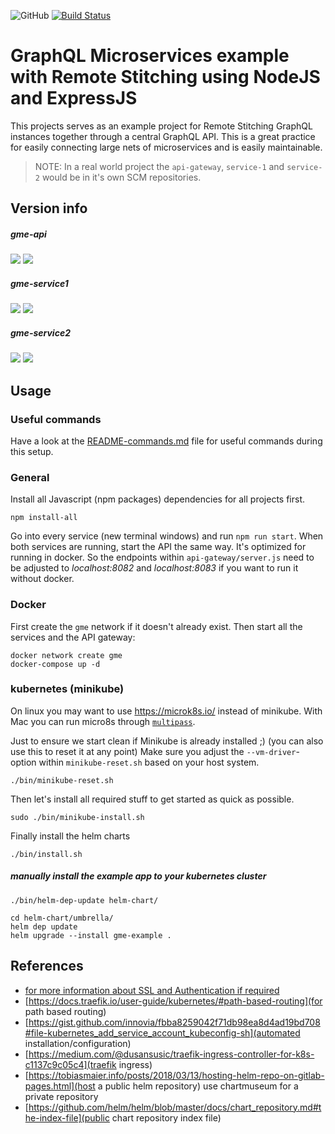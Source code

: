 ![GitHub](https://img.shields.io/github/license/renepardon/graphql-microservices-example.svg)
[![Build Status](https://travis-ci.com/renepardon/graphql-microservices-example.svg?branch=master)](https://travis-ci.com/renepardon/graphql-microservices-example)

# GraphQL Microservices example with Remote Stitching using NodeJS and ExpressJS

This projects serves as an example project for Remote Stitching GraphQL instances together through a central GraphQL 
API. This is a great practice for easily connecting large nets of microservices and is easily maintainable.

> NOTE: In a real world project the `api-gateway`, `service-1` and `service-2` would be in it's own SCM repositories.

## Version info
##### gme-api
[![](https://images.microbadger.com/badges/image/renepardon/gme-api.svg)](https://microbadger.com/images/renepardon/gme-api "Get your own image badge on microbadger.com")
[![](https://images.microbadger.com/badges/version/renepardon/gme-api.svg)](https://microbadger.com/images/renepardon/gme-api "Get your own version badge on microbadger.com")

##### gme-service1
[![](https://images.microbadger.com/badges/image/renepardon/gme-service1.svg)](https://microbadger.com/images/renepardon/gme-service1 "Get your own image badge on microbadger.com")
[![](https://images.microbadger.com/badges/version/renepardon/gme-service1.svg)](https://microbadger.com/images/renepardon/gme-service1 "Get your own version badge on microbadger.com")

##### gme-service2
[![](https://images.microbadger.com/badges/image/renepardon/gme-service2.svg)](https://microbadger.com/images/renepardon/gme-service2 "Get your own image badge on microbadger.com")
[![](https://images.microbadger.com/badges/version/renepardon/gme-service2.svg)](https://microbadger.com/images/renepardon/gme-service2 "Get your own version badge on microbadger.com")


## Usage

### Useful commands

Have a look at the [README-commands.md](README-commands.md) file for useful commands during this setup.

### General

Install all Javascript (npm packages) dependencies for all projects first.

    npm install-all

Go into every service (new terminal windows) and run `npm run start`. When both services are running, start the API the 
same way. It's optimized for running in docker. So the endpoints within `api-gateway/server.js` need to be adjusted to 
*localhost:8082* and *localhost:8083* if you want to run it without docker.

### Docker

First create the `gme` network if it doesn't already exist. Then start all the services and the API gateway:

    docker network create gme
    docker-compose up -d

### kubernetes (minikube)

On linux you may want to use https://microk8s.io/ instead of minikube. With Mac you can run micro8s through [`multipass`](https://itnext.io/microk8s-on-macos-98f1de3aa63e).

Just to ensure we start clean if Minikube is already installed ;) (you can also use this to reset it at any point)
Make sure you adjust the `--vm-driver`-option within `minikube-reset.sh` based on your host system.

    ./bin/minikube-reset.sh

Then let's install all required stuff to get started as quick as possible.

    sudo ./bin/minikube-install.sh

Finally install the helm charts

    ./bin/install.sh

##### manually install the example app to your kubernetes cluster

    ./bin/helm-dep-update helm-chart/

    cd helm-chart/umbrella/
    helm dep update
    helm upgrade --install gme-example .

## References

- [for more information about SSL and Authentication if required](https://docs.traefik.io/user-guide/kubernetes/)
- [https://docs.traefik.io/user-guide/kubernetes/#path-based-routing](for path based routing)
- [https://gist.github.com/innovia/fbba8259042f71db98ea8d4ad19bd708#file-kubernetes_add_service_account_kubeconfig-sh](automated installation/configuration)
- [https://medium.com/@dusansusic/traefik-ingress-controller-for-k8s-c1137c9c05c4](traefik ingress) 
- [https://tobiasmaier.info/posts/2018/03/13/hosting-helm-repo-on-gitlab-pages.html](host a public helm repository) use chartmuseum for a private repository
- [https://github.com/helm/helm/blob/master/docs/chart_repository.md#the-index-file](public chart repository index file)
